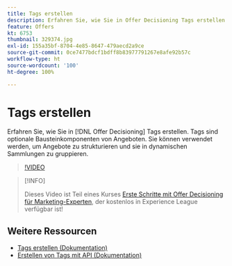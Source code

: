 ```yaml
---
title: Tags erstellen
description: Erfahren Sie, wie Sie in Offer Decisioning Tags erstellen. Tags sind optionale Bausteinkomponenten von Angeboten.
feature: Offers
kt: 6753
thumbnail: 329374.jpg
exl-id: 155a35bf-8704-4e85-8647-479aecd2a9ce
source-git-commit: 0ce7477bdcf1bdff8b83977791267e8afe92b57c
workflow-type: ht
source-wordcount: '100'
ht-degree: 100%

---
```


# Tags erstellen

Erfahren Sie, wie Sie in [!DNL Offer Decisioning] Tags erstellen. Tags sind optionale Bausteinkomponenten von Angeboten. Sie können verwendet werden, um Angebote zu strukturieren und sie in dynamischen Sammlungen zu gruppieren.

>[!VIDEO](https://video.tv.adobe.com/v/329374?quality=12&learn=on)

>[!INFO]
>
> Dieses Video ist Teil eines Kurses [Erste Schritte mit Offer Decisioning für Marketing-Experten](https://experienceleague.adobe.com/?recommended=ExperiencePlatform-U-1-2020.1.offerdecisioning), der kostenlos in Experience League verfügbar ist!


## Weitere Ressourcen

* [Tags erstellen (Dokumentation)](https://experienceleague.adobe.com/docs/journey-optimizer/using/offer-decisioniong/create-components/creating-tags.html?lang=de)
* [Erstellen von Tags mit API (Dokumentation)](https://experienceleague.adobe.com/docs/journey-optimizer/using/offer-decisioniong/api-reference/offers-api/tags/create.html?lang=de)